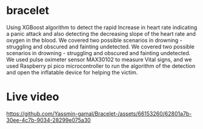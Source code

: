 # bracelet
  Using XGBoost algorithm to detect the rapid Increase in heart rate indicating a panic attack and also detecting the decreasing slope of the heart ﻿rate and oxygen in the blood. We covered two possible scenarios in drowning - struggling and obscured and fainting undetected. We covered two possible scenarios in drowning - struggling and obscured and fainting undetected. We used pulse oximeter sensor MAX30102 to measure Vital signs, and we used Raspberry pi pico microcontroller to run the algorithm of the detection and open the inflatable device for helping the victim. 

  # Live video 

  


https://github.com/Yassmin-gamal/Bracelet-/assets/66153260/62801a7b-30ee-4c7b-9034-28299e075a30

